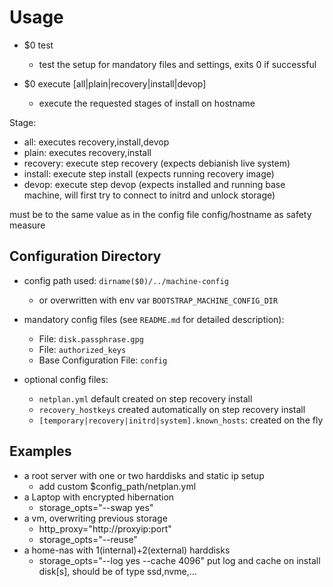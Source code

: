 # Usage

+ $0 test
    + test the setup for mandatory files and settings, exits 0 if successful

+ $0 execute [all|plain|recovery|install|devop] <hostname>
    + execute the requested stages of install on hostname

Stage:
+ all:      executes recovery,install,devop 
+ plain:    executes recovery,install
+ recovery: execute step recovery (expects debianish live system)
+ install:  execute step install (expects running recovery image)
+ devop:    execute step devop (expects installed and running base machine,
            will first try to connect to initrd and unlock storage)

<hostname>  must be to the same value as in the config file config/hostname
            as safety measure

## Configuration Directory

+ config path used: `dirname($0)/../machine-config`
    +  or overwritten with env var `BOOTSTRAP_MACHINE_CONFIG_DIR`

+ mandatory config files (see `README.md` for detailed description):
    + File: `disk.passphrase.gpg`
    + File: `authorized_keys`
    + Base Configuration File: `config`
    
+ optional config files:
    + `netplan.yml` default created on step recovery install
    + `recovery_hostkeys` created automatically on step recovery install
    + `[temporary|recovery|initrd|system].known_hosts`: created on the fly

## Examples

+ a root server with one or two harddisks and static ip setup
    + add custom $config_path/netplan.yml
+ a Laptop with encrypted hibernation
    + storage_opts="--swap yes"
+ a vm, overwriting previous storage
    + http_proxy="http://proxyip:port"
    + storage_opts="--reuse"
+ a home-nas with 1(internal)+2(external) harddisks
    + storage_opts="--log yes --cache 4096"
      put log and cache on install disk[s], should be of type ssd,nvme,...
